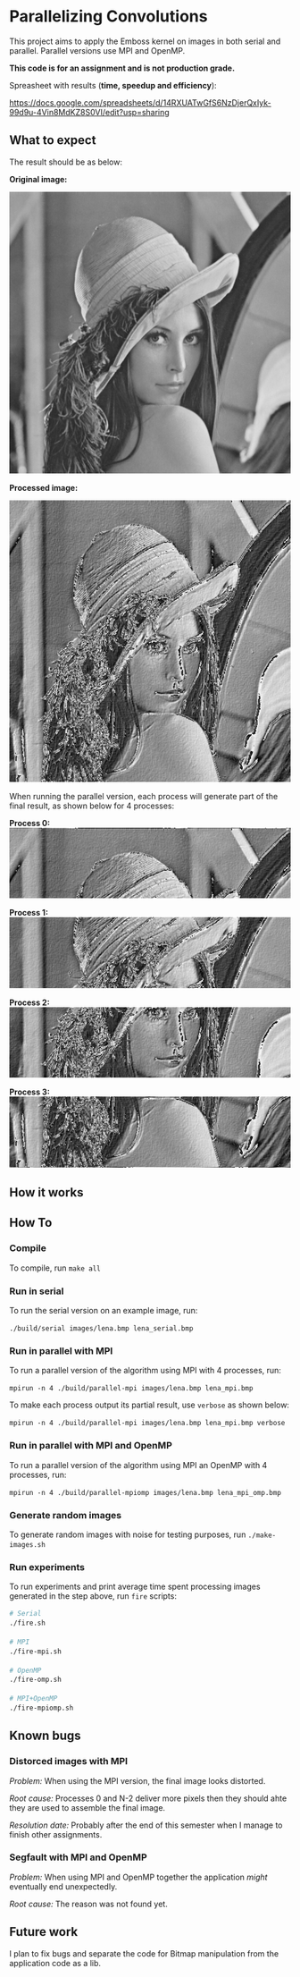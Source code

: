 # Parallelizing Convolutions

This project aims to apply the Emboss kernel on images in both serial and parallel. Parallel versions use MPI and OpenMP.

**This code is for an assignment and is not production grade.**

Spreasheet with results (**time, speedup and efficiency**):

https://docs.google.com/spreadsheets/d/14RXUATwGfS6NzDjerQxIyk-99d9u-4Vin8MdKZ8S0VI/edit?usp=sharing

## What to expect

The result should be as below:

**Original image:**

![lena](images/lena.bmp)

**Processed image:**

![lena](resources/lena_embossed.bmp)

When running the parallel version, each process will generate part of the final result, as shown below for 4 processes:


**Process 0:**
![lena](resources/rank_0.bmp)

**Process 1:**
![lena](resources/rank_1.bmp)

**Process 2:**
![lena](resources/rank_2.bmp)

**Process 3:**
![lena](resources/rank_3.bmp)

## How it works

## How To

### Compile
To compile, run `make all`

### Run in serial
To run the serial version on an example image, run:

`./build/serial images/lena.bmp lena_serial.bmp`

### Run in parallel with MPI

To run a parallel version of the algorithm using MPI with 4 processes, run:

`mpirun -n 4 ./build/parallel-mpi images/lena.bmp lena_mpi.bmp`

To make each process output its partial result, use `verbose` as shown below:

`mpirun -n 4 ./build/parallel-mpi images/lena.bmp lena_mpi.bmp verbose`

### Run in parallel with MPI and OpenMP
To run a parallel version of the algorithm using MPI an OpenMP with 4 processes, run:

`mpirun -n 4 ./build/parallel-mpiomp images/lena.bmp lena_mpi_omp.bmp`


### Generate random images
To generate random images with noise for testing purposes, run `./make-images.sh`


### Run experiments
To run experiments and print average time spent processing images generated in the step above, run `fire` scripts:

``` .sh
# Serial
./fire.sh

# MPI
./fire-mpi.sh

# OpenMP
./fire-omp.sh

# MPI+OpenMP
./fire-mpiomp.sh

```



## Known bugs
### Distorced images with MPI

*Problem:*  When using the MPI version, the final image looks distorted.

*Root cause:* Processes 0 and N-2 deliver more pixels then they should ahte they are used to assemble the final image.

*Resolution date:* Probably after the end of this semester when I manage to finish other assignments.

<!--
This is how it should look like:

**Distorced:**
![lena](resources/filtered.bmp) -->

### Segfault with MPI and OpenMP

*Problem:* When using MPI and OpenMP together the application *might* eventually end unexpectedly.

*Root cause:* The reason was not found yet.

## Future work

I plan to fix bugs and separate the code for Bitmap manipulation from the application code as a lib.
